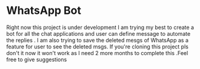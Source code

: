 # WhatsApp Bot
Right now this project is under development I am trying my best to create a bot for all the chat applications and user can define message to automate the replies . I am also trying to save the deleted mesgs of WhatsApp as a feature for user to see the deleted msgs. If you're cloning this project pls don't it now it won't work as I need 2 more months to complete this .Feel free to give suggestions 

